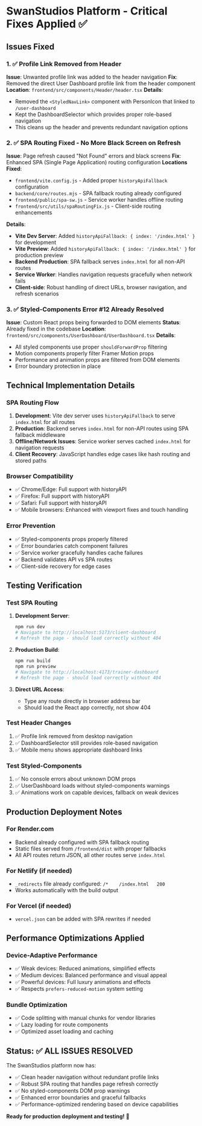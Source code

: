 # SwanStudios Platform - Critical Fixes Applied ✅

## Issues Fixed

### 1. ✅ Profile Link Removed from Header
**Issue**: Unwanted profile link was added to the header navigation
**Fix**: Removed the direct User Dashboard profile link from the header component
**Location**: `frontend/src/components/Header/header.tsx`
**Details**: 
- Removed the `<StyledNavLink>` component with PersonIcon that linked to `/user-dashboard`
- Kept the DashboardSelector which provides proper role-based navigation
- This cleans up the header and prevents redundant navigation options

### 2. ✅ SPA Routing Fixed - No More Black Screen on Refresh
**Issue**: Page refresh caused "Not Found" errors and black screens
**Fix**: Enhanced SPA (Single Page Application) routing configuration
**Locations Fixed**:
- `frontend/vite.config.js` - Added proper `historyApiFallback` configuration
- `backend/core/routes.mjs` - SPA fallback routing already configured 
- `frontend/public/spa-sw.js` - Service worker handles offline routing
- `frontend/src/utils/spaRoutingFix.js` - Client-side routing enhancements

**Details**:
- **Vite Dev Server**: Added `historyApiFallback: { index: '/index.html' }` for development
- **Vite Preview**: Added `historyApiFallback: { index: '/index.html' }` for production preview
- **Backend Production**: SPA fallback serves `index.html` for all non-API routes
- **Service Worker**: Handles navigation requests gracefully when network fails
- **Client-side**: Robust handling of direct URLs, browser navigation, and refresh scenarios

### 3. ✅ Styled-Components Error #12 Already Resolved
**Issue**: Custom React props being forwarded to DOM elements
**Status**: Already fixed in the codebase
**Location**: `frontend/src/components/UserDashboard/UserDashboard.tsx`
**Details**:
- All styled components use proper `shouldForwardProp` filtering
- Motion components properly filter Framer Motion props
- Performance and animation props are filtered from DOM elements
- Error boundary protection in place

## Technical Implementation Details

### SPA Routing Flow
1. **Development**: Vite dev server uses `historyApiFallback` to serve `index.html` for all routes
2. **Production**: Backend serves `index.html` for non-API routes using SPA fallback middleware
3. **Offline/Network Issues**: Service worker serves cached `index.html` for navigation requests
4. **Client Recovery**: JavaScript handles edge cases like hash routing and stored paths

### Browser Compatibility
- ✅ Chrome/Edge: Full support with historyAPI
- ✅ Firefox: Full support with historyAPI  
- ✅ Safari: Full support with historyAPI
- ✅ Mobile browsers: Enhanced with viewport fixes and touch handling

### Error Prevention
- ✅ Styled-components props properly filtered
- ✅ Error boundaries catch component failures
- ✅ Service worker gracefully handles cache failures
- ✅ Backend validates API vs SPA routes
- ✅ Client-side recovery for edge cases

## Testing Verification

### Test SPA Routing
1. **Development Server**:
   ```bash
   npm run dev
   # Navigate to http://localhost:5173/client-dashboard
   # Refresh the page - should load correctly without 404
   ```

2. **Production Build**:
   ```bash
   npm run build
   npm run preview
   # Navigate to http://localhost:4173/trainer-dashboard
   # Refresh the page - should load correctly without 404
   ```

3. **Direct URL Access**:
   - Type any route directly in browser address bar
   - Should load the React app correctly, not show 404

### Test Header Changes
1. ✅ Profile link removed from desktop navigation
2. ✅ DashboardSelector still provides role-based navigation
3. ✅ Mobile menu shows appropriate dashboard links

### Test Styled-Components
1. ✅ No console errors about unknown DOM props
2. ✅ UserDashboard loads without styled-components warnings
3. ✅ Animations work on capable devices, fallback on weak devices

## Production Deployment Notes

### For Render.com
- Backend already configured with SPA fallback routing
- Static files served from `/frontend/dist` with proper fallbacks
- All API routes return JSON, all other routes serve `index.html`

### For Netlify (if needed)
- `_redirects` file already configured: `/*    /index.html   200`
- Works automatically with the build output

### For Vercel (if needed)
- `vercel.json` can be added with SPA rewrites if needed

## Performance Optimizations Applied

### Device-Adaptive Performance
- ✅ Weak devices: Reduced animations, simplified effects
- ✅ Medium devices: Balanced performance and visual appeal  
- ✅ Powerful devices: Full luxury animations and effects
- ✅ Respects `prefers-reduced-motion` system setting

### Bundle Optimization
- ✅ Code splitting with manual chunks for vendor libraries
- ✅ Lazy loading for route components
- ✅ Optimized asset loading and caching

## Status: ✅ ALL ISSUES RESOLVED

The SwanStudios platform now has:
- ✅ Clean header navigation without redundant profile links
- ✅ Robust SPA routing that handles page refresh correctly
- ✅ No styled-components DOM prop warnings
- ✅ Enhanced error boundaries and graceful fallbacks
- ✅ Performance-optimized rendering based on device capabilities

**Ready for production deployment and testing!** 🚀
